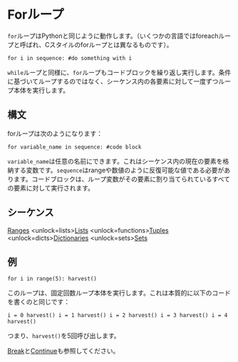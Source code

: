 # Forループ
`for`ループはPythonと同じように動作します。（いくつかの言語ではforeachループと呼ばれ、Cスタイルのforループとは異なるものです）。

`for i in sequence:
	#do something with i`

`while`ループと同様に、`for`ループもコードブロックを繰り返し実行します。条件に基づいてループするのではなく、シーケンス内の各要素に対して一度ずつループ本体を実行します。

## 構文
forループは次のようになります：

`for variable_name in sequence:
	#code block`

`variable_name`は任意の名前にできます。これはシーケンス内の現在の要素を格納する変数です。`sequence`はrangeや数値のように反復可能な値である必要があります。コードブロックは、ループ変数がその要素に割り当てられているすべての要素に対して実行されます。

## シーケンス
[Ranges](functions/range)      <unlock=lists>[Lists](docs/scripting/lists.md)      </unlock><unlock=functions>[Tuples](docs/scripting/tuples.md)      </unlock><unlock=dicts>[Dictionaries](docs/scripting/dicts.md)      </unlock><unlock=sets>[Sets](docs/scripting/sets.md)</unlock>

## 例
`for i in range(5):
    harvest()`

このループは、固定回数ループ本体を実行します。これは本質的に以下のコードを書くのと同じです：

`i = 0
harvest()
i = 1
harvest()
i = 2
harvest()
i = 3
harvest()
i = 4
harvest()`

つまり、`harvest()`を5回呼び出します。

[Break](docs/scripting/break.md)と[Continue](docs/scripting/continue.md)も参照してください。